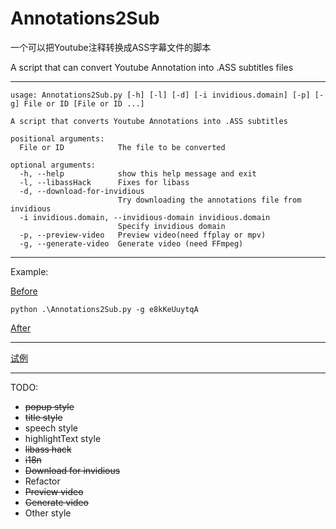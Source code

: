 # Annotations2Sub

一个可以把Youtube注释转换成ASS字幕文件的脚本

A script that can convert Youtube Annotation into .ASS subtitles files

---

```
usage: Annotations2Sub.py [-h] [-l] [-d] [-i invidious.domain] [-p] [-g] File or ID [File or ID ...]

A script that converts Youtube Annotations into .ASS subtitles

positional arguments:
  File or ID            The file to be converted

optional arguments:
  -h, --help            show this help message and exit
  -l, --libassHack      Fixes for libass
  -d, --download-for-invidious
                        Try downloading the ‪‪annotations file from invidious
  -i invidious.domain, --invidious-domain invidious.domain
                        Specify invidious domain
  -p, --preview-video   Preview video(need ffplay or mpv)
  -g, --generate-video  Generate video (need FFmpeg)

```

---

Example:

[Before](https://www.youtube.com/watch?v=e8kKeUuytqA)

```
python .\Annotations2Sub.py -g e8kKeUuytqA
```

[After](https://www.bilibili.com/video/BV1Ff4y1t7Dj?p=4)

---

[试例](https://www.used255.xyz/uploads/Annotations2Sub_试例)

---

TODO:

* <del>popup style </del>
* <del>title style </del>
* speech style 
* highlightText style
* <del>libass hack</del>
* <del>i18n</del>
* <del>Download for invidious</del>
* Refactor
* <del>Preview video</del>
* <del>Generate video</del>
* Other style 
